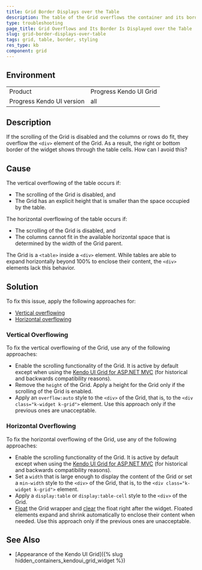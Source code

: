 ```yaml
---
title: Grid Border Displays over the Table
description: The table of the Grid overflows the container and its border displays over the table.
type: troubleshooting
page_title: Grid Overflows and Its Border Is Displayed over the Table | Kendo UI Grid for jQuery
slug: grid-border-displays-over-table
tags: grid, table, border, styling
res_type: kb
component: grid
---
```


## Environment

<table>
 <tr>
  <td>Product</td>
  <td>Progress Kendo UI Grid</td>
 </tr>
 <tr>
  <td>Progress Kendo UI version</td>
  <td>all</td>
 </tr>
</table>

## Description

If the scrolling of the Grid is disabled and the columns or rows do fit, they overflow the `<div>` element of the Grid. As a result, the right or bottom border of the widget shows through the table cells. How can I avoid this?

## Cause

The vertical overflowing of the table occurs if:
* The scrolling of the Grid is disabled, and
* The Grid has an explicit height that is smaller than the space occupied by the table.

The horizontal overflowing of the table occurs if:
* The scrolling of the Grid is disabled, and
* The columns cannot fit in the available horizontal space that is determined by the width of the Grid parent.

The Grid is a `<table>` inside a `<div>` element. While tables are able to expand horizontally beyond 100% to enclose their content, the `<div>` elements lack this behavior.

## Solution

To fix this issue, apply the following approaches for:

* [Vertical overflowing](#vertical-overflowing)
* [Horizontal overflowing](#horizontal-overflowing)

### Vertical Overflowing

To fix the vertical overflowing of the Grid, use any of the following approaches:

* Enable the scrolling functionality of the Grid. It is active by default except when using the [Kendo UI Grid for ASP.NET MVC](https://docs.telerik.com/aspnet-mvc/helpers/grid/overview) (for historical and backwards compatibility reasons).
* Remove the `height` of the Grid. Apply a height for the Grid only if the scrolling of the Grid is enabled.
* Apply an `overflow:auto` style to the `<div>` of the Grid, that is, to the `<div class="k-widget k-grid">` element. Use this approach only if the previous ones are unacceptable.

### Horizontal Overflowing

To fix the horizontal overflowing of the Grid, use any of the following approaches:

* Enable the scrolling functionality of the Grid. It is active by default except when using the [Kendo UI Grid for ASP.NET MVC](https://docs.telerik.com/aspnet-mvc/helpers/grid/overview) (for historical and backwards compatibility reasons).
* Set a `width` that is large enough to display the content of the Grid or set a `min-width` style to the `<div>` of the Grid, that is, to the `<div class="k-widget k-grid">` element.
* Apply a `display:table` or `display:table-cell` style to the `<div>` of the Grid.
* [Float](https://developer.mozilla.org/en-US/docs/Web/CSS/float) the Grid wrapper and [clear](https://developer.mozilla.org/en-US/docs/Web/CSS/clear) the float right after the widget. Floated elements expand and shrink automatically to enclose their content when needed. Use this approach only if the previous ones are unacceptable.

## See Also

* [Appearance of the Kendo UI Grid]({% slug hidden_containers_kendoui_grid_widget %})

